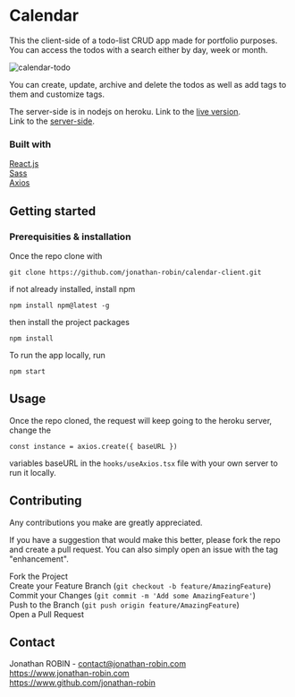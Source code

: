 # Calendar
This the client-side of a todo-list CRUD app made for portfolio purposes.\
You can access the todos with a search either by day, week or month.

![calendar-todo](https://user-images.githubusercontent.com/63792769/138565001-c062e21d-c0bc-43fa-b353-ec8e732b3bd8.gif)

You can create, update, archive and delete the todos as well as add tags to them and customize tags.

The server-side is in nodejs on heroku.
Link to the [live version](https://api-calendar.jonathan-robin.com).\
Link to the [server-side](https://github.com/jonathan-robin/calendar-server.git).

### Built with 

[React.js](https://fr.reactjs.org/)\
[Sass](https://sass-lang.com/)\
[Axios]('https://axios-http.com/docs/intro')

## Getting started
### Prerequisities & installation
Once the repo clone with

```
git clone https://github.com/jonathan-robin/calendar-client.git
```
if not already installed, install npm 
```
npm install npm@latest -g
```
then install the project packages
```
npm install
```
To run the app locally, run 
```
npm start
```
## Usage
Once the repo cloned, the request will keep going to the heroku server, change the 
```
const instance = axios.create({ baseURL })
```
variables baseURL in the ```hooks/useAxios.tsx``` file with your own server to run it locally.

## Contributing

Any contributions you make are greatly appreciated.

If you have a suggestion that would make this better, please fork the repo and create a pull request. You can also simply open an issue with the tag "enhancement".

Fork the Project\
Create your Feature Branch (```git checkout -b feature/AmazingFeature```)\
Commit your Changes (```git commit -m 'Add some AmazingFeature'```)\
Push to the Branch (```git push origin feature/AmazingFeature```)\
Open a Pull Request
## Contact
Jonathan ROBIN - contact@jonathan-robin.com\
https://www.jonathan-robin.com \
https://www.github.com/jonathan-robin
